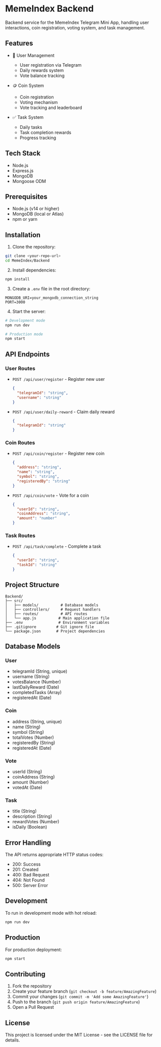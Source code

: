 # MemeIndex Backend

Backend service for the MemeIndex Telegram Mini App, handling user interactions, coin registration, voting system, and task management.

## Features

- 👤 User Management
  - User registration via Telegram
  - Daily rewards system
  - Vote balance tracking

- 🪙 Coin System
  - Coin registration
  - Voting mechanism
  - Vote tracking and leaderboard

- ✅ Task System
  - Daily tasks
  - Task completion rewards
  - Progress tracking

## Tech Stack

- Node.js
- Express.js
- MongoDB
- Mongoose ODM

## Prerequisites

- Node.js (v14 or higher)
- MongoDB (local or Atlas)
- npm or yarn

## Installation

1. Clone the repository:
```bash
git clone <your-repo-url>
cd MemeIndex/Backend
```

2. Install dependencies:
```bash
npm install
```

3. Create a `.env` file in the root directory:
```env
MONGODB_URI=your_mongodb_connection_string
PORT=3000
```

4. Start the server:
```bash
# Development mode
npm run dev

# Production mode
npm start
```

## API Endpoints

### User Routes
- `POST /api/user/register` - Register new user
  ```json
  {
    "telegramId": "string",
    "username": "string"
  }
  ```

- `POST /api/user/daily-reward` - Claim daily reward
  ```json
  {
    "telegramId": "string"
  }
  ```

### Coin Routes
- `POST /api/coin/register` - Register new coin
  ```json
  {
    "address": "string",
    "name": "string",
    "symbol": "string",
    "registeredBy": "string"
  }
  ```

- `POST /api/coin/vote` - Vote for a coin
  ```json
  {
    "userId": "string",
    "coinAddress": "string",
    "amount": "number"
  }
  ```

### Task Routes
- `POST /api/task/complete` - Complete a task
  ```json
  {
    "userId": "string",
    "taskId": "string"
  }
  ```

## Project Structure

```
Backend/
├── src/
│   ├── models/          # Database models
│   ├── controllers/     # Request handlers
│   ├── routes/          # API routes
│   └── app.js          # Main application file
├── .env                # Environment variables
├── .gitignore         # Git ignore file
└── package.json       # Project dependencies
```

## Database Models

### User
- telegramId (String, unique)
- username (String)
- votesBalance (Number)
- lastDailyReward (Date)
- completedTasks (Array)
- registeredAt (Date)

### Coin
- address (String, unique)
- name (String)
- symbol (String)
- totalVotes (Number)
- registeredBy (String)
- registeredAt (Date)

### Vote
- userId (String)
- coinAddress (String)
- amount (Number)
- votedAt (Date)

### Task
- title (String)
- description (String)
- rewardVotes (Number)
- isDaily (Boolean)

## Error Handling

The API returns appropriate HTTP status codes:
- 200: Success
- 201: Created
- 400: Bad Request
- 404: Not Found
- 500: Server Error

## Development

To run in development mode with hot reload:
```bash
npm run dev
```

## Production

For production deployment:
```bash
npm start
```

## Contributing

1. Fork the repository
2. Create your feature branch (`git checkout -b feature/AmazingFeature`)
3. Commit your changes (`git commit -m 'Add some AmazingFeature'`)
4. Push to the branch (`git push origin feature/AmazingFeature`)
5. Open a Pull Request

## License

This project is licensed under the MIT License - see the LICENSE file for details. 